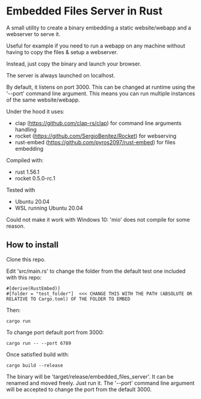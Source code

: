 # Embedded Files Server in Rust

A small utility to create a binary embedding a static website/webapp and a webserver to serve it.

Useful for example if you need to run a webapp on any machine without having to copy the files & setup a webserver.

Instead, just copy the binary and launch your browser.

The server is always launched on localhost.

By default, it listens on port 3000. This can be changed at runtime using the '--port' command line argument. This means you can run multiple instances of the same website/webapp.

Under the hood it uses:
* clap (https://github.com/clap-rs/clap) for command line arguments handling
* rocket (https://github.com/SergioBenitez/Rocket) for webserving
* rust-embed (https://github.com/pyros2097/rust-embed) for files embedding

Compiled with:
* rust 1.56.1
* rocket 0.5.0-rc.1

Tested with
* Ubuntu 20.04
* WSL running Ubuntu 20.04

Could not make it work with Windows 10: 'mio' does not compile for some reason.

## How to install

Clone this repo.

Edit 'src/main.rs' to change the folder from the default test one included with this repo:
```
#[derive(RustEmbed)]
#[folder = "test_folder"]  <<< CHANGE THIS WITH THE PATH (ABSOLUTE OR RELATIVE TO Cargo.toml) OF THE FOLDER TO EMBED
```

Then:
```
cargo run
```
To change port default port from 3000:
```
cargo run -- --port 6789
```
Once satisfied build with:
```
cargo build --release
```
The binary will be 'target/release/embedded_files_server'. It can be renamed and moved freely. Just run it. The '--port' command line argument will be accepted to change the port from the default 3000.